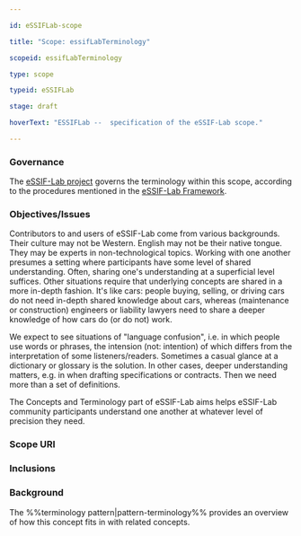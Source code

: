 ```yaml
---

id: eSSIFLab-scope

title: "Scope: essifLabTerminology"

scopeid: essifLabTerminology

type: scope

typeid: eSSIFLab

stage: draft

hoverText: "ESSIFLab --  specification of the eSSIF-Lab scope."

---
```




### Governance

<!--This section identifies the organizational body (Jurisdiction) that governs the scope. Optionally, a reference to the governance framework/procedures may be made.-->

The [eSSIF-Lab project](https://essif-lab.eu/) governs the terminology within this scope, according to the procedures mentioned in the [eSSIF-Lab Framework](https://essif-lab.pages.grnet.gr/framework/docs/terminology/).



### Objectives/Issues

<!--State the purpose for having the scope in terms of objectives that are aimed for and/or issues that are to be addressed.-->

Contributors to and users of eSSIF-Lab come from various backgrounds. Their culture may not be Western. English may not be their native tongue. They may be experts in non-technological topics. Working with one another presumes a setting where participants have some level of shared understanding. Often, sharing one's understanding at a superficial level suffices. Other situations require that underlying concepts are shared in a more in-depth fashion. It's like cars: people buying, selling, or driving cars do not need in-depth shared knowledge about cars, whereas (maintenance or construction) engineers or liability lawyers need to share a deeper knowledge of how cars do (or do not) work.



We expect to see situations of "language confusion", i.e. in which people use words or phrases, the intension (not: intention) of which differs from the interpretation of some listeners/readers. Sometimes a casual glance at a dictionary or glossary is the solution. In other cases, deeper understanding matters, e.g. in when drafting specifications or contracts. Then we need more than a set of definitions.



The Concepts and Terminology part of eSSIF-Lab aims helps eSSIF-Lab community participants understand one another at whatever level of precision they need.



### Scope URI

<!--Optionally specify the URI by which this scope may be identified-->



### Inclusions

<!--This scope may include other scopes, which means that everything in that other scope is also considered part of this scope. In case of collisions, this scope MUST provide a means to resolve such conflicts without modifying anything in included scopes. For eSSIF-Lab, we include `essifLabTerminology`-->



### Background

The %%terminology pattern|pattern-terminology%% provides an overview of how this concept fits in with related concepts.
